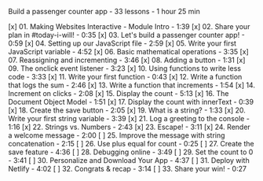 
Build a passenger counter app - 33 lessons - 1 hour 25 min

[x] 01. Making Websites Interactive - Module Intro - 1:39
[x] 02. Share your plan in #today-i-will! - 0:35
[x] 03. Let's build a passenger counter app! - 0:59
[x] 04. Setting up our JavaScript file - 2:59
[x] 05. Write your first JavaScript variable - 4:52
[x] 06. Basic mathematical operations - 3:35
[x] 07. Reassigning and incrementing - 3:46
[x] 08. Adding a button - 1:31
[x] 09. The onclick event listener - 3:23
[x] 10. Using functions to write less code - 3:33
[x] 11. Write your first function - 0:43
[x] 12. Write a function that logs the sum - 2:46
[x] 13. Write a function that increments - 1:54
[x] 14. Increment on clicks - 2:08
[x] 15. Display the count - 5:13
[x] 16. The Document Object Model - 1:51
[x] 17. Display the count with innerText - 0:39
[x] 18. Create the save button - 2:05
[x] 19. What is a string? - 1:33
[x] 20. Write your first string variable - 3:39
[x] 21. Log a greeting to the console - 1:16
[x] 22. Strings vs. Numbers - 2:43
[x] 23. Escape! - 3:11
[x] 24. Render a welcome message - 2:00
[ ] 25. Improve the message with string concatenation - 2:15
[ ] 26. Use plus equal for count - 0:25
[ ] 27. Create the save feature - 4:36
[ ] 28. Debugging online - 3:49
[ ] 29. Set the count to 0 - 3:41
[ ] 30. Personalize and Download Your App - 4:37
[ ] 31. Deploy with Netlify - 4:02
[ ] 32. Congrats & recap - 3:14
[ ] 33. Share your win! - 0:27